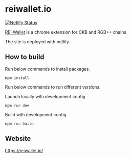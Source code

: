 # reiwallet.io

[![Netlify Status](https://api.netlify.com/api/v1/badges/7f201086-5bee-4fb5-9470-77441e50dfc3/deploy-status)](https://app.netlify.com/sites/reiwallet-io/deploys)

[REI Wallet](https://reiwallet.io) is a chrome extension for CKB and RGB++ chains.

The site is deployed with netlify.

## How to build

Run below commands to install packages.

```
npm install
```

Run below commands to run different versions.


Launch locally with development config
```
npm run dev
```

Build with development config

```
npm run build
```


## Website

https://reiwallet.io/


